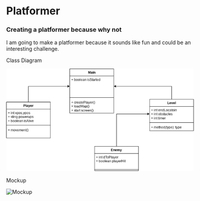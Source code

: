 # Platformer

### Creating a platformer because why not
I am going to make a platformer because it sounds like fun and could be an interesting challenge.

Class Diagram

![ClassDiagram](https://github.com/CormacStone/Platformer/blob/main/images/ClassDiagram.drawio.png)

Mockup

![Mockup]()
